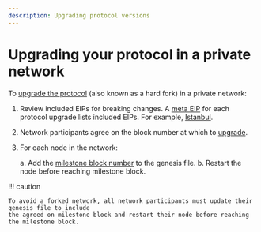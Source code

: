 ```yaml
---
description: Upgrading protocol versions
---
```


# Upgrading your protocol in a private network

To [upgrade the protocol](../../../concepts/Protocol-Upgrades.md) (also known as a hard fork) in a
private network:

1. Review included EIPs for breaking changes. A [meta EIP](https://eips.ethereum.org/meta) for each
   protocol upgrade lists included EIPs. For example,
   [Istanbul](https://eips.ethereum.org/EIPS/eip-1679).
1. Network participants agree on the block number at which to
   [upgrade](../../../concepts/Protocol-Upgrades.md).
1. For each node in the network:

     a. Add the
        [milestone block number](../../../reference/genesis-items.md#milestone-blocks) to the genesis
        file.
     b. Restart the node before reaching milestone block.

!!! caution

    To avoid a forked network, all network participants must update their genesis file to include
    the agreed on milestone block and restart their node before reaching the milestone block.
